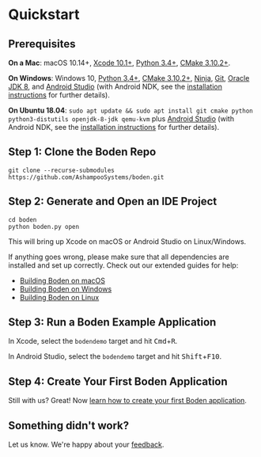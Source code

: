 # Quickstart

## Prerequisites

**On a Mac**: macOS 10.14+, [Xcode 10.1+](https://developer.apple.com/xcode/), [Python 3.4+](https://www.python.org/downloads/), [CMake 3.10.2+](https://cmake.org/download/).

**On Windows**: Windows 10, [Python 3.4+](https://www.python.org/downloads/), [CMake 3.10.2+](https://cmake.org/download/), [Ninja](https://github.com/ninja-build/ninja/releases), [Git](https://git-scm.com/download/win), [Oracle JDK 8](https://www.oracle.com/technetwork/java/javase/downloads/jdk8-downloads-2133151.html), and [Android Studio](https://developer.android.com/studio) (with Android NDK, see the [installation instructions](installing_dependencies/windows.md) for further details).

**On Ubuntu 18.04**: `sudo apt update && sudo apt install git cmake python python3-distutils openjdk-8-jdk qemu-kvm` plus [Android Studio](https://developer.android.com/studio/) (with Android NDK, see the [installation instructions](installing_dependencies/linux.md) for further details).

## Step 1: Clone the Boden Repo

	git clone --recurse-submodules https://github.com/AshampooSystems/boden.git

## Step 2: Generate and Open an IDE Project

	cd boden
	python boden.py open

This will bring up Xcode on macOS or Android Studio on Linux/Windows.

If anything goes wrong, please make sure that all dependencies are installed and set up correctly. Check out our extended guides for help:

* [Building Boden on macOS](building/mac)
* [Building Boden on Windows](building/windows)
* [Building Boden on Linux](building/linux)

## Step 3: Run a Boden Example Application

In Xcode, select the `bodendemo` target and hit <kbd>Cmd</kbd>+<kbd>R</kbd>.

In Android Studio, select the `bodendemo` target and hit <kbd>Shift</kbd>+<kbd>F10</kbd>.

## Step 4: Create Your First Boden Application

Still with us? Great! Now [learn how to create your first Boden application](first_app.md).

## Something didn't work?

Let us know. We're happy about your [feedback](../feedback).